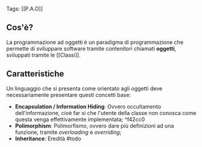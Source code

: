 Tags:  [[P.A.O]]

## Cos'è?
La programmazione ad oggetti è un paradigma di programmazione che permette di sviluppare software tramite contenitori chiamati **oggetti**, sviluppati tramite le [[Classi]].

## Caratteristiche
Un linguaggio che si presenta come orientato agli oggetti deve necessariamente presentare questi concetti base:
- **Encapsulation / Information Hiding**: Ovvero occultamento dell'informazione, cioè far si che l'utente della classe non conosca come questa venga effettivamente implementata; ^f42cc0
- **Polimorphism**: Polimorfismo, ovvero dare più definizioni ad una funzione, tramite *overloading* e *overriding*;
- **Inheritance**: Eredità #todo 

